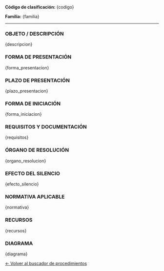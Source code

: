 
**Código de clasificación:** {codigo}

**Familia:** {familia}

---

### OBJETO / DESCRIPCIÓN

{descripcion}

### FORMA DE PRESENTACIÓN

{forma_presentacion}

### PLAZO DE PRESENTACIÓN

{plazo_presentacion}

### FORMA DE INICIACIÓN

{forma_iniciacion}

### REQUISITOS Y DOCUMENTACIÓN

{requisitos}

### ÓRGANO DE RESOLUCIÓN

{organo_resolucion}

### EFECTO DEL SILENCIO

{efecto_silencio}

### NORMATIVA APLICABLE

{normativa}

### RECURSOS

{recursos}

### DIAGRAMA

{diagrama}

[← Volver al buscador de procedimientos](../buscador.md)